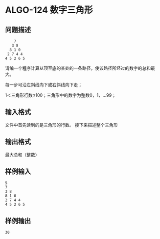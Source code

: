 # ALGO-124 数字三角形
## 问题描述
        7
       3 8
      8 1 0
     2 7 4 4
    4 5 2 6 5
    
   请编一个程序计算从顶至底的某处的一条路径，使该路径所经过的数字的总和最大。
   
   每一步可沿左斜线向下或右斜线向下走；
   
   1＜三角形行数≤100；三角形中的数字为整数0，1，…99；

## 输入格式
   文件中首先读到的是三角形的行数。
   接下来描述整个三角形
## 输出格式
   最大总和（整数）
## 样例输入
    5
    7
    3 8
    8 1 0
    2 7 4 4
    4 5 2 6 5
## 样例输出
    30
